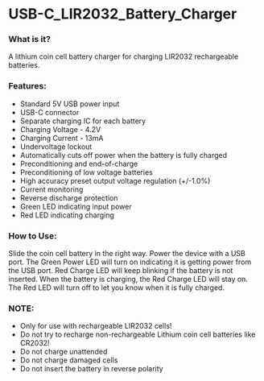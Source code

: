 # USB-C_LIR2032_Battery_Charger

### What is it?
A lithium coin cell battery charger for charging LIR2032 rechargeable batteries. 

### Features:

- Standard 5V USB power input
- USB-C connector
- Separate charging IC for each battery
- Charging Voltage - 4.2V
- Charging Current - 13mA
- Undervoltage lockout
- Automatically cuts off power when the battery is fully charged
- Preconditioning and end-of-charge
- Preconditioning of low voltage batteries
- High accuracy preset output voltage regulation (+/-1.0%)
- Current monitoring
- Reverse discharge protection
- Green LED indicating input power
- Red LED indicating charging

### How to Use:
Slide the coin cell battery in the right way. Power the device with a USB port. The Green Power LED will turn on indicating it is getting power from the USB port. Red Charge LED will keep blinking if the battery is not inserted. When the battery is charging, the Red Charge LED will stay on. The Red LED will turn off to let you know when it is fully charged.

### NOTE:

- Only for use with rechargeable LIR2032 cells!
- Do not try to recharge non-rechargeable Lithium coin cell batteries like CR2032!
- Do not charge unattended
- Do not charge damaged cells
- Do not insert the battery in reverse polarity
